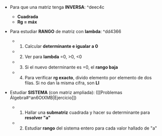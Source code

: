 
- Para que una matriz tenga **INVERSA**: ^deec4c
	-  **Cuadrada**
	-  **Rg = máx**

- Para estudiar **RANGO** de matriz con **lambda**: ^dd4366
	- 1) Calcular **determinante e igualar a 0**
	- 2) Ver para **lambda** =0, >0, <0
	- 3) Si el nuevo determinante es =0, el **rango baja**
	- 4) Para verificar **rg exacto**, divido elemento por elemento de dos filas. Si no dan la misma cifra, son **LI**
	
- Estudiar **SISTEMA** (con matriz ampliada): ([[Problemas Álgebra#^an6OtXMB|Ejercicio]])
	- 1) Hallar una **submatriz** cuadrada y hacer su determinante para **resolver "a"**
	- 2) Estudiar **rango** del sistema entero para cada valor hallado de "a"